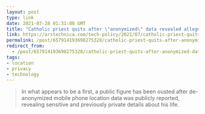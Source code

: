 ```yaml
---
layout: post
type: link
date: 2021-07-28 01:31:08 GMT
title: "Catholic priest quits after \"anonymized\" data revealed alleged use of Grindr"
link: https://arstechnica.com/tech-policy/2021/07/catholic-priest-quits-after-anonymized-data-revealed-alleged-use-of-grindr/
permalink: /post/657914193698275328/catholic-priest-quits-after-anonymized-data
redirect_from: 
  - /post/657914193698275328/catholic-priest-quits-after-anonymized-data
tags:
- location
- privacy
- technology
---
```

<blockquote>In what appears to be a first, a public figure has been ousted after de-anonymized mobile phone location data was publicly reported, revealing sensitive and previously private details about his life.</blockquote>